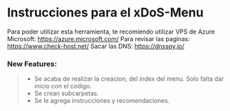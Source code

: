 # Instrucciones para el xDoS-Menu

Para poder utilizar esta herramienta, te recomiendo utilizar VPS de Azure Microsoft: https://azure.microsoft.com/
Para revisar las paginas: https://www.check-host.net/
Sacar las DNS: https://dnsspy.io/

### New Features:
> - Se acaba de realizar la creacion, del index del menu. Solo falta dar inicio con el codigo.
> - Se crean subcarpetas.
> - Se le agrega instrucciones y recomendaciones.
